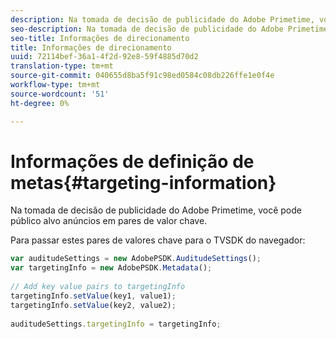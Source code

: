 ```yaml
---
description: Na tomada de decisão de publicidade do Adobe Primetime, você pode público alvo anúncios em pares de valor chave.
seo-description: Na tomada de decisão de publicidade do Adobe Primetime, você pode público alvo anúncios em pares de valor chave.
seo-title: Informações de direcionamento
title: Informações de direcionamento
uuid: 72114bef-36a1-4f2d-92e8-59f4885d70d2
translation-type: tm+mt
source-git-commit: 040655d8ba5f91c98ed0584c08db226ffe1e0f4e
workflow-type: tm+mt
source-wordcount: '51'
ht-degree: 0%

---
```



# Informações de definição de metas{#targeting-information}

Na tomada de decisão de publicidade do Adobe Primetime, você pode público alvo anúncios em pares de valor chave.

Para passar estes pares de valores chave para o TVSDK do navegador:

```js
var auditudeSettings = new AdobePSDK.AuditudeSettings(); 
var targetingInfo = new AdobePSDK.Metadata(); 
 
// Add key value pairs to targetingInfo 
targetingInfo.setValue(key1, value1); 
targetingInfo.setValue(key2, value2); 
 
auditudeSettings.targetingInfo = targetingInfo;
```

